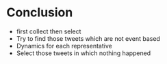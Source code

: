 
# Conclusion

- first collect then select
- Try to find those tweets which are not event based
- Dynamics for each representative 
- Select those tweets in which nothing happened 
